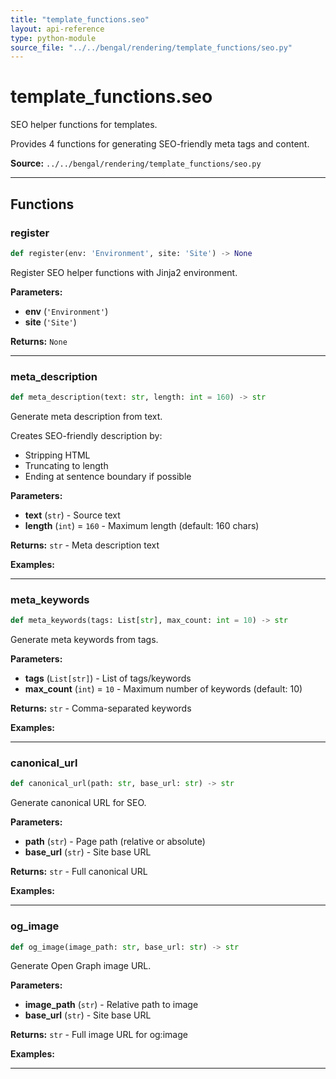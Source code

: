 ```yaml
---
title: "template_functions.seo"
layout: api-reference
type: python-module
source_file: "../../bengal/rendering/template_functions/seo.py"
---
```


# template_functions.seo

SEO helper functions for templates.

Provides 4 functions for generating SEO-friendly meta tags and content.

**Source:** `../../bengal/rendering/template_functions/seo.py`

---


## Functions

### register

```python
def register(env: 'Environment', site: 'Site') -> None
```

Register SEO helper functions with Jinja2 environment.

**Parameters:**

- **env** (`'Environment'`)
- **site** (`'Site'`)

**Returns:** `None`





---
### meta_description

```python
def meta_description(text: str, length: int = 160) -> str
```

Generate meta description from text.

Creates SEO-friendly description by:
- Stripping HTML
- Truncating to length
- Ending at sentence boundary if possible

**Parameters:**

- **text** (`str`) - Source text
- **length** (`int`) = `160` - Maximum length (default: 160 chars)

**Returns:** `str` - Meta description text


**Examples:**

<meta name="description" content="{{ page.content | meta_description }}">




---
### meta_keywords

```python
def meta_keywords(tags: List[str], max_count: int = 10) -> str
```

Generate meta keywords from tags.

**Parameters:**

- **tags** (`List[str]`) - List of tags/keywords
- **max_count** (`int`) = `10` - Maximum number of keywords (default: 10)

**Returns:** `str` - Comma-separated keywords


**Examples:**

<meta name="keywords" content="{{ page.tags | meta_keywords }}">




---
### canonical_url

```python
def canonical_url(path: str, base_url: str) -> str
```

Generate canonical URL for SEO.

**Parameters:**

- **path** (`str`) - Page path (relative or absolute)
- **base_url** (`str`) - Site base URL

**Returns:** `str` - Full canonical URL


**Examples:**

<link rel="canonical" href="{{ canonical_url(page.url) }}">




---
### og_image

```python
def og_image(image_path: str, base_url: str) -> str
```

Generate Open Graph image URL.

**Parameters:**

- **image_path** (`str`) - Relative path to image
- **base_url** (`str`) - Site base URL

**Returns:** `str` - Full image URL for og:image


**Examples:**

<meta property="og:image" content="{{ og_image('images/hero.jpg') }}">




---
